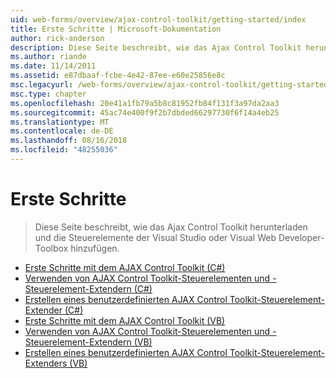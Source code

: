 ```yaml
---
uid: web-forms/overview/ajax-control-toolkit/getting-started/index
title: Erste Schritte | Microsoft-Dokumentation
author: rick-anderson
description: Diese Seite beschreibt, wie das Ajax Control Toolkit herunterladen und die Steuerelemente der Visual Studio oder Visual Web Developer-Toolbox hinzufügen.
ms.author: riande
ms.date: 11/14/2011
ms.assetid: e87dbaaf-fcbe-4e42-87ee-e60e25856e8c
msc.legacyurl: /web-forms/overview/ajax-control-toolkit/getting-started
msc.type: chapter
ms.openlocfilehash: 20e41a1fb79a5b8c81952fb84f131f3a97da2aa3
ms.sourcegitcommit: 45ac74e400f9f2b7dbded66297730f6f14a4eb25
ms.translationtype: MT
ms.contentlocale: de-DE
ms.lasthandoff: 08/16/2018
ms.locfileid: "48255036"
---
```

<a name="getting-started"></a>Erste Schritte
====================
> Diese Seite beschreibt, wie das Ajax Control Toolkit herunterladen und die Steuerelemente der Visual Studio oder Visual Web Developer-Toolbox hinzufügen.


- [Erste Schritte mit dem AJAX Control Toolkit (C#)](get-started-with-the-ajax-control-toolkit-cs.md)
- [Verwenden von AJAX Control Toolkit-Steuerelementen und -Steuerelement-Extendern (C#)](using-ajax-control-toolkit-controls-and-control-extenders-cs.md)
- [Erstellen eines benutzerdefinierten AJAX Control Toolkit-Steuerelement-Extender (C#)](creating-a-custom-ajax-control-toolkit-control-extender-cs.md)
- [Erste Schritte mit dem AJAX Control Toolkit (VB)](get-started-with-the-ajax-control-toolkit-vb.md)
- [Verwenden von AJAX Control Toolkit-Steuerelementen und -Steuerelement-Extendern (VB)](using-ajax-control-toolkit-controls-and-control-extenders-vb.md)
- [Erstellen eines benutzerdefinierten AJAX Control Toolkit-Steuerelement-Extenders (VB)](creating-a-custom-ajax-control-toolkit-control-extender-vb.md)
